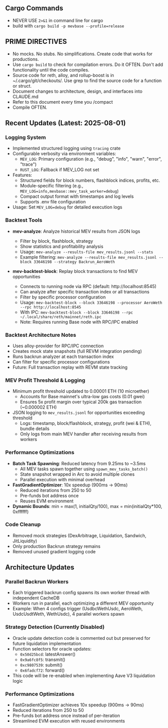## Cargo Commands

- NEVER USE `2>&1` in command line for cargo
- build with `cargo build -p mevbase --profile=release`

## PRIME DIRECTIVES
- No mocks. No stubs. No simplifications. Create code that works for productions.
- Use `cargo build` to check for compilation errors. Do it OFTEN. Don't add functionality until the code compiles.
- Source code for reth, alloy, and rollup-boost is in ~/.cargo/git/checkouts/.  Use grep to find the source code for a function or struct.
- Document changes to architecture, design, and interfaces into CLAUDE.md
- Refer to this document every time you /compact
- Compile OFTEN.

## Recent Updates (Latest: 2025-08-01)

### Logging System
- Implemented structured logging using `tracing` crate
- Configurable verbosity via environment variables:
  - `MEV_LOG`: Primary configuration (e.g., "debug", "info", "warn", "error", "trace")
  - `RUST_LOG`: Fallback if MEV_LOG not set
- Features:
  - Structured fields for block numbers, flashblock indices, profits, etc.
  - Module-specific filtering (e.g., `MEV_LOG=info,mevbase::mev_task_worker=debug`)
  - Compact output format with timestamps and log levels
  - Supports .env file configuration
- Usage: Set `MEV_LOG=debug` for detailed execution logs

### Backtest Tools
- **mev-analyze**: Analyze historical MEV results from JSON logs
  - Filter by block, flashblock, strategy
  - Show statistics and profitability analysis
  - Usage: `mev-analyze --results-file mev_results.jsonl --stats`
  - Example filtering: `mev-analyze --results-file mev_results.jsonl --block 33646198 --strategy Backrun_AeroWeth`

- **mev-backtest-block**: Replay block transactions to find MEV opportunities
  - Connects to running node via RPC (default: http://localhost:8545)
  - Can analyze after specific transaction index or all transactions
  - Filter by specific processor configuration
  - Usage: `mev-backtest-block --block 33646198 --processor AeroWeth --rpc http://localhost:8545`
  - With IPC: `mev-backtest-block --block 33646198 --rpc ~/.local/share/reth/mainnet/reth.ipc`
  - Note: Requires running Base node with RPC/IPC enabled

### Backtest Architecture Notes
- Uses alloy-provider for RPC/IPC connection
- Creates mock state snapshots (full REVM integration pending)
- Runs backrun analyzer at each transaction index
- Can filter for specific processor configurations
- Future: Full transaction replay with REVM state tracking

### MEV Profit Threshold & Logging
- Minimum profit threshold updated to 0.00001 ETH (10 microether)
  - Accounts for Base mainnet's ultra-low gas costs (0.01 gwei)
  - Ensures 5x profit margin over typical 200k gas transaction (~0.000002 ETH)
- JSON logging to `mev_results.jsonl` for opportunities exceeding threshold
  - Logs: timestamp, block/flashblock, strategy, profit (wei & ETH), bundle details
  - Only logs from main MEV handler after receiving results from workers

### Performance Optimizations
- **Batch Task Spawning**: Reduced latency from 9.25ms to ~3.5ms
  - All MEV tasks spawn together using `spawn_mev_tasks_batch()`
  - State snapshot wrapped in Arc to avoid multiple clones
  - Parallel execution with minimal overhead
- **FastGradientOptimizer**: 10x speedup (900ms → 90ms)
  - Reduced iterations from 250 to 50
  - Pre-funds bot address once
  - Reuses EVM environment
- **Dynamic Bounds**: min = max(1, initialQty/100), max = min(initialQty*100, 0xffffff)

### Code Cleanup
- Removed mock strategies (DexArbitrage, Liquidation, Sandwich, JitLiquidity)
- Only production Backrun strategy remains
- Removed unused gradient logging code

## Architecture Updates

### Parallel Backrun Workers
- Each triggered backrun config spawns its own worker thread with independent CacheDB
- Workers run in parallel, each optimizing a different MEV opportunity
- Example: When 4 configs trigger (UsdbcWethUsdc, AeroWeth, UsdcUsdtWeth, WethUsdc), 4 parallel workers spawn

### Strategy Detection (Currently Disabled)
- Oracle update detection code is commented out but preserved for future liquidation implementation
- Function selectors for oracle updates:
  - `0x50d25bcd`: latestAnswer()
  - `0x9a6fc8f5`: transmit()
  - `0xc9807539`: submit()
  - `0x6fadcf72`: forward()
- This code will be re-enabled when implementing Aave V3 liquidation logic

### Performance Optimizations
- FastGradientOptimizer achieves 10x speedup (900ms → 90ms)
- Reduced iterations from 250 to 50
- Pre-funds bot address once instead of per-iteration
- Streamlined EVM execution with reused environments